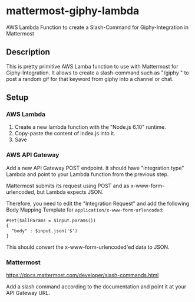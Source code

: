 # mattermost-giphy-lambda
AWS Lambda Function to create a Slash-Command for Giphy-Integration in Mattermost

## Description

This is pretty primitive AWS Lamba function to use with Mattermost for Giphy-Integration. It allows to create 
a slash-command such as "/giphy <keyword>" to post a random gif for that keyword from giphy into a channel or chat.

## Setup

### AWS Lambda

1. Create a new lambda function with the "Node.js 6.10" runtime. 
2. Copy-paste the content of index.js into it. 
3. Save

### AWS API Gateway

Add a new API Gateway POST endpoint. It should have "integration type" Lambda and point to your Lambda function from the previous step.

Mattermost submits its request using POST and as x-www-form-urlencoded, but Lambda expects JSON. 

Therefore, you need to edit the "Integration Request" and add the following Body Mapping Template for `application/x-www-form-urlencoded`:
    
    #set($allParams = $input.params())
    {
      "body" : $input.json('$')
    }
    
This should convert the x-www-form-urlencoded'ed data to JSON.
    
### Mattermost

https://docs.mattermost.com/developer/slash-commands.html

Add a slash command according to the documentation and point it at your API Gateway URL.
